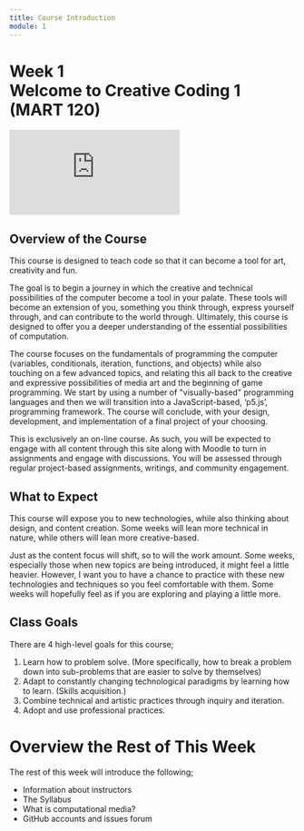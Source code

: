 ```yaml
---
title: Course Introduction
module: 1
---
```


# Week 1<br />Welcome to Creative Coding 1<br />(MART 120)

<div class="embed-responsive embed-responsive-16by9"><iframe class="embed-responsive-item" src="https://www.youtube.com/embed/CsUk1ttFbBM" frameborder="0" allowfullscreen></iframe></div>

## Overview of the Course

This course is designed to teach code so that it can become a tool for art, creativity and fun.

The goal is to begin a journey in which the creative and technical possibilities of the computer become a tool in your palate. These tools will become an extension of you, something you think through, express yourself through, and can contribute to the world through. Ultimately, this course is designed to offer you a deeper understanding of the essential possibilities of computation.

The course focuses on the fundamentals of programming the computer (variables, conditionals, iteration, functions, and objects) while also touching on a few advanced topics, and relating this all back to the creative and expressive possibilities of media art and the beginning of game programming. We start by using a number of "visually-based" programming languages and then we will transition into a JavaScript-based, ‘p5.js’, programming framework. The course will conclude, with your design, development, and implementation of a final project of your choosing.

This is exclusively an on-line course. As such, you will be expected to engage with all content through this site along with Moodle to turn in assignments and engage with discussions. You will be assessed through regular project-based assignments, writings, and community engagement.

<!--# INSERT VIDEO HERE-->

## What to Expect

This course will expose you to new technologies, while also thinking about design, and content creation. Some weeks will lean more technical in nature, while others will lean more creative-based.

Just as the content focus will shift, so to will the work amount. Some weeks, especially those when new topics are being introduced, it might feel a little heavier. However, I want you to have a chance to practice with these new technologies and techniques so you feel comfortable with them. Some weeks will hopefully feel as if you are exploring and playing a little more.

<!--# INSERT VIDEO HERE-->

## Class Goals

There are 4 high-level goals for this course;

1. Learn how to problem solve. (More specifically, how to break a problem down into sub-problems that are easier to solve by themselves)
2. Adapt to constantly changing technological paradigms by learning how to learn. (Skills acquisition.)
3. Combine technical and artistic practices through inquiry and iteration.
4. Adopt and use professional practices.

<!--# INSERT VIDEO HERE-->

# Overview the Rest of This Week

The rest of this week will introduce the following;

- Information about instructors
- The Syllabus
- What is computational media?
- GitHub accounts and issues forum
